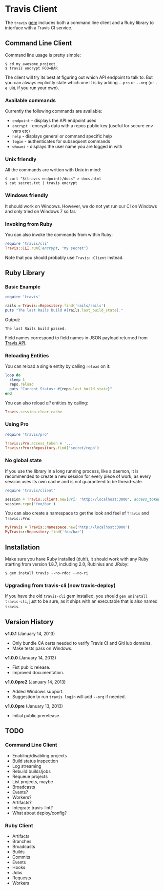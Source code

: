 # Travis Client

The `travis` [gem](https://rubygems.org/) includes both a command line client and a Ruby library to interface with a Travis CI service.

## Command Line Client

Command line usage is pretty simple:

```
$ cd my_awesome_project
$ travis encrypt FOO=BAR
```

The client will try its best at figuring out which API endpoint to talk to. But you can always explicitly state which one it is by adding `--pro` or `--org` (or `-e URL` if you run your own).

### Available commands

Currently the following commands are available:

* `endpoint` - displays the API endpoint used
* `encrypt` - encrypts data with a repos public key (useful for secure env vars etc)
* `help` - displays general or command specific help
* `login` - authenticates for subsequent commands
* `whoami` - displays the user name you are logged in with

### Unix friendly

All the commands are written with Unix in mind:

```
$ curl "$(travis endpoint)/docs" > docs.html
$ cat secret.txt | travis encrypt
```

### Windows friendly

It should work on Windows. However, we do not yet run our CI on Windows and only tried on Windows 7 so far.

### Invoking from Ruby

You can also invoke the commands from within Ruby:

``` ruby
require 'travis/cli'
Travis::CLI.run(:encrypt, "my secret")
```

Note that you should probably use `Travis::Client` instead.

## Ruby Library

### Basic Example

``` ruby
require 'travis'

rails = Travis::Repository.find('rails/rails')
puts "The last Rails build #{rails.last_build_state}."
```

Output:

```
The last Rails build passed.
```

Field names correspond to field names in JSON payload returned from [Travis API](https://api.travis-ci.org).

### Reloading Entities

You can reload a single entity by calling `reload` on it:

``` ruby
loop do
  sleep 1
  repo.reload
  puts "Current Status: #{repo.last_build_state}"
end
```

You can also reload *all* entities by calling:

``` ruby
Travis.session.clear_cache
```

### Using Pro

``` ruby
require 'travis/pro'

Travis::Pro.access_token = '...'
Travis::Pro::Repository.find('secret/repo')
```

### No global state

If you use the library in a long running process, like a daemon, it is recommended to create a new session for every piece of work, as every session uses its own cache and is not guaranteed to be thread-safe.

``` ruby
require 'travis/client'

session = Travis::Client.new(uri: 'http://localhost:3000', access_token: 'foobar')
session.repo('foo/bar')
```

You can also create a namespace to get the look and feel of `Travis` and `Travis::Pro`:

``` ruby
MyTravis = Travis::Namespace.new('http://localhost:3000')
MyTravis::Repository.find('foo/bar')
```

## Installation

Make sure you have Ruby installed (duh!), it should work with any Ruby starting from version 1.8.7, including 2.0, Rubinius and JRuby:

```
$ gem install travis --no-rdoc --no-ri
```

### Upgrading from travis-cli (now travis-deploy)

If you have the old `travis-cli` gem installed, you should `gem uninstall travis-cli`, just to be sure, as it ships with an executable that is also named `travis`.

## Version History

**v1.0.1** (January 14, 2013)

* Only bundle CA certs needed to verify Travis CI and GitHub domains.
* Make tests pass on Windows.

**v1.0.0** (January 14, 2013)

* Fist public release.
* Improved documentation.

**v1.0.0pre2**  (January 14, 2013)

* Added Windows support.
* Suggestion to run `travis login` will add `--org` if needed.

**v1.0.0pre** (January 13, 2013)

* Initial public prerelease.

## TODO

### Command Line Client

* Enabling/disabling projects
* Build status inspection
* Log streaming
* Rebuild builds/jobs
* Requeue projects
* List projects, maybe
* Broadcasts
* Events?
* Workers?
* Artifacts?
* Integrate travis-lint?
* What about deploy/config?

### Ruby Client

* Artifacts
* Branches
* Broadcasts
* Builds
* Commits
* Events
* Hooks
* Jobs
* Requests
* Workers